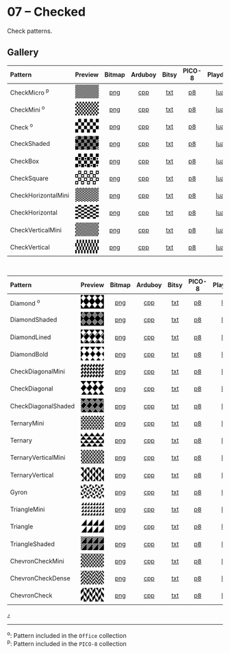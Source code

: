 # 07 – Checked

Check patterns.

## Gallery

| Pattern | Preview | Bitmap | Arduboy | Bitsy | PICO-8 | Playdate | Thumby |
| :------ | :-----: | :----: | :-----: | :---: | :----: | :------: | :----: |
| CheckMicro <sup>p</sup>| <img width="64" height="32" src="../docs/art/CheckMicro.png" alt=""> | [png](png/CheckMicro.png) | [cpp](Checked.h#L12-L24) | [txt](Checked.bitsy.txt#L5-L14) | [p𝟪](checked.p8.lua#L7-L20) | [lua](Checked.playdate.lua#L5-L17) | [py](Checked.thumby.py#L5-L16) |
| CheckMini <sup>o</sup>| <img width="64" height="32" src="../docs/art/CheckMini.png" alt=""> | [png](png/CheckMini.png) | [cpp](Checked.h#L26-L38) | [txt](Checked.bitsy.txt#L16-L25) | [p𝟪](checked.p8.lua#L22-L35) | [lua](Checked.playdate.lua#L19-L31) | [py](Checked.thumby.py#L18-L29) |
| Check <sup>o</sup>| <img width="64" height="32" src="../docs/art/Check.png" alt=""> | [png](png/Check.png) | [cpp](Checked.h#L40-L51) | [txt](Checked.bitsy.txt#L27-L36) | [p𝟪](checked.p8.lua#L37-L49) | [lua](Checked.playdate.lua#L33-L45) | [py](Checked.thumby.py#L31-L42) |
| CheckShaded | <img width="64" height="32" src="../docs/art/CheckShaded.png" alt=""> | [png](png/CheckShaded.png) | [cpp](Checked.h#L53-L64) | [txt](Checked.bitsy.txt#L38-L47) | [p𝟪](checked.p8.lua#L51-L63) | [lua](Checked.playdate.lua#L47-L59) | [py](Checked.thumby.py#L44-L55) |
| CheckBox | <img width="64" height="32" src="../docs/art/CheckBox.png" alt=""> | [png](png/CheckBox.png) | [cpp](Checked.h#L66-L77) | [txt](Checked.bitsy.txt#L49-L58) | [p𝟪](checked.p8.lua#L65-L77) | [lua](Checked.playdate.lua#L61-L73) | [py](Checked.thumby.py#L57-L68) |
| CheckSquare | <img width="64" height="32" src="../docs/art/CheckSquare.png" alt=""> | [png](png/CheckSquare.png) | [cpp](Checked.h#L79-L90) | [txt](Checked.bitsy.txt#L60-L69) | [p𝟪](checked.p8.lua#L79-L91) | [lua](Checked.playdate.lua#L75-L87) | [py](Checked.thumby.py#L70-L81) |
| CheckHorizontalMini | <img width="64" height="32" src="../docs/art/CheckHorizontalMini.png" alt=""> | [png](png/CheckHorizontalMini.png) | [cpp](Checked.h#L92-L104) | [txt](Checked.bitsy.txt#L71-L80) | [p𝟪](checked.p8.lua#L93-L106) | [lua](Checked.playdate.lua#L89-L101) | [py](Checked.thumby.py#L83-L94) |
| CheckHorizontal | <img width="64" height="32" src="../docs/art/CheckHorizontal.png" alt=""> | [png](png/CheckHorizontal.png) | [cpp](Checked.h#L106-L117) | [txt](Checked.bitsy.txt#L82-L91) | [p𝟪](checked.p8.lua#L108-L120) | [lua](Checked.playdate.lua#L103-L115) | [py](Checked.thumby.py#L96-L107) |
| CheckVerticalMini | <img width="64" height="32" src="../docs/art/CheckVerticalMini.png" alt=""> | [png](png/CheckVerticalMini.png) | [cpp](Checked.h#L119-L131) | [txt](Checked.bitsy.txt#L93-L102) | [p𝟪](checked.p8.lua#L122-L135) | [lua](Checked.playdate.lua#L117-L129) | [py](Checked.thumby.py#L109-L120) |
| CheckVertical | <img width="64" height="32" src="../docs/art/CheckVertical.png" alt=""> | [png](png/CheckVertical.png) | [cpp](Checked.h#L133-L144) | [txt](Checked.bitsy.txt#L104-L113) | [p𝟪](checked.p8.lua#L137-L149) | [lua](Checked.playdate.lua#L131-L143) | [py](Checked.thumby.py#L122-L133) |

<br>


| Pattern | Preview | Bitmap | Arduboy | Bitsy | PICO-8 | Playdate | Thumby |
| :------ | :-----: | :----: | :-----: | :---: | :----: | :------: | :----: |
| Diamond <sup>o</sup>| <img width="64" height="32" src="../docs/art/Diamond.png" alt=""> | [png](png/Diamond.png) | [cpp](Checked.h#L146-L157) | [txt](Checked.bitsy.txt#L115-L124) | [p𝟪](checked.p8.lua#L151-L163) | [lua](Checked.playdate.lua#L145-L157) | [py](Checked.thumby.py#L135-L146) |
| DiamondShaded | <img width="64" height="32" src="../docs/art/DiamondShaded.png" alt=""> | [png](png/DiamondShaded.png) | [cpp](Checked.h#L159-L170) | [txt](Checked.bitsy.txt#L126-L135) | [p𝟪](checked.p8.lua#L165-L177) | [lua](Checked.playdate.lua#L159-L171) | [py](Checked.thumby.py#L148-L159) |
| DiamondLined | <img width="64" height="32" src="../docs/art/DiamondLined.png" alt=""> | [png](png/DiamondLined.png) | [cpp](Checked.h#L172-L183) | [txt](Checked.bitsy.txt#L137-L146) | [p𝟪](checked.p8.lua#L179-L191) | [lua](Checked.playdate.lua#L173-L185) | [py](Checked.thumby.py#L161-L172) |
| DiamondBold | <img width="64" height="32" src="../docs/art/DiamondBold.png" alt=""> | [png](png/DiamondBold.png) | [cpp](Checked.h#L185-L196) | [txt](Checked.bitsy.txt#L148-L157) | [p𝟪](checked.p8.lua#L193-L205) | [lua](Checked.playdate.lua#L187-L199) | [py](Checked.thumby.py#L174-L185) |
| CheckDiagonalMini | <img width="64" height="32" src="../docs/art/CheckDiagonalMini.png" alt=""> | [png](png/CheckDiagonalMini.png) | [cpp](Checked.h#L198-L210) | [txt](Checked.bitsy.txt#L159-L168) | [p𝟪](checked.p8.lua#L207-L220) | [lua](Checked.playdate.lua#L201-L213) | [py](Checked.thumby.py#L187-L198) |
| CheckDiagonal | <img width="64" height="32" src="../docs/art/CheckDiagonal.png" alt=""> | [png](png/CheckDiagonal.png) | [cpp](Checked.h#L212-L223) | [txt](Checked.bitsy.txt#L170-L179) | [p𝟪](checked.p8.lua#L222-L234) | [lua](Checked.playdate.lua#L215-L227) | [py](Checked.thumby.py#L200-L211) |
| CheckDiagonalShaded | <img width="64" height="32" src="../docs/art/CheckDiagonalShaded.png" alt=""> | [png](png/CheckDiagonalShaded.png) | [cpp](Checked.h#L225-L236) | [txt](Checked.bitsy.txt#L181-L190) | [p𝟪](checked.p8.lua#L236-L248) | [lua](Checked.playdate.lua#L229-L241) | [py](Checked.thumby.py#L213-L224) |
| TernaryMini | <img width="64" height="32" src="../docs/art/TernaryMini.png" alt=""> | [png](png/TernaryMini.png) | [cpp](Checked.h#L238-L250) | [txt](Checked.bitsy.txt#L192-L201) | [p𝟪](checked.p8.lua#L250-L263) | [lua](Checked.playdate.lua#L243-L255) | [py](Checked.thumby.py#L226-L237) |
| Ternary | <img width="64" height="32" src="../docs/art/Ternary.png" alt=""> | [png](png/Ternary.png) | [cpp](Checked.h#L252-L263) | [txt](Checked.bitsy.txt#L203-L212) | [p𝟪](checked.p8.lua#L265-L277) | [lua](Checked.playdate.lua#L257-L269) | [py](Checked.thumby.py#L239-L250) |
| TernaryVerticalMini | <img width="64" height="32" src="../docs/art/TernaryVerticalMini.png" alt=""> | [png](png/TernaryVerticalMini.png) | [cpp](Checked.h#L265-L277) | [txt](Checked.bitsy.txt#L214-L223) | [p𝟪](checked.p8.lua#L279-L292) | [lua](Checked.playdate.lua#L271-L283) | [py](Checked.thumby.py#L252-L263) |
| TernaryVertical | <img width="64" height="32" src="../docs/art/TernaryVertical.png" alt=""> | [png](png/TernaryVertical.png) | [cpp](Checked.h#L279-L290) | [txt](Checked.bitsy.txt#L225-L234) | [p𝟪](checked.p8.lua#L294-L306) | [lua](Checked.playdate.lua#L285-L297) | [py](Checked.thumby.py#L265-L276) |
| Gyron | <img width="64" height="32" src="../docs/art/Gyron.png" alt=""> | [png](png/Gyron.png) | [cpp](Checked.h#L292-L303) | [txt](Checked.bitsy.txt#L236-L245) | [p𝟪](checked.p8.lua#L308-L320) | [lua](Checked.playdate.lua#L299-L311) | [py](Checked.thumby.py#L278-L289) |
| TriangleMini | <img width="64" height="32" src="../docs/art/TriangleMini.png" alt=""> | [png](png/TriangleMini.png) | [cpp](Checked.h#L305-L317) | [txt](Checked.bitsy.txt#L247-L256) | [p𝟪](checked.p8.lua#L322-L335) | [lua](Checked.playdate.lua#L313-L325) | [py](Checked.thumby.py#L291-L302) |
| Triangle | <img width="64" height="32" src="../docs/art/Triangle.png" alt=""> | [png](png/Triangle.png) | [cpp](Checked.h#L319-L330) | [txt](Checked.bitsy.txt#L258-L267) | [p𝟪](checked.p8.lua#L337-L349) | [lua](Checked.playdate.lua#L327-L339) | [py](Checked.thumby.py#L304-L315) |
| TriangleShaded | <img width="64" height="32" src="../docs/art/TriangleShaded.png" alt=""> | [png](png/TriangleShaded.png) | [cpp](Checked.h#L332-L343) | [txt](Checked.bitsy.txt#L269-L278) | [p𝟪](checked.p8.lua#L351-L363) | [lua](Checked.playdate.lua#L341-L353) | [py](Checked.thumby.py#L317-L328) |
| ChevronCheckMini | <img width="64" height="32" src="../docs/art/ChevronCheckMini.png" alt=""> | [png](png/ChevronCheckMini.png) | [cpp](Checked.h#L345-L357) | [txt](Checked.bitsy.txt#L280-L289) | [p𝟪](checked.p8.lua#L365-L378) | [lua](Checked.playdate.lua#L355-L367) | [py](Checked.thumby.py#L330-L341) |
| ChevronCheckDense | <img width="64" height="32" src="../docs/art/ChevronCheckDense.png" alt=""> | [png](png/ChevronCheckDense.png) | [cpp](Checked.h#L359-L370) | [txt](Checked.bitsy.txt#L291-L300) | [p𝟪](checked.p8.lua#L380-L392) | [lua](Checked.playdate.lua#L369-L381) | [py](Checked.thumby.py#L343-L354) |
| ChevronCheck | <img width="64" height="32" src="../docs/art/ChevronCheck.png" alt=""> | [png](png/ChevronCheck.png) | [cpp](Checked.h#L372-L383) | [txt](Checked.bitsy.txt#L302-L311) | [p𝟪](checked.p8.lua#L394-L406) | [lua](Checked.playdate.lua#L383-L395) | [py](Checked.thumby.py#L356-L367) |


[`⤴`](#gallery)

---

<sup>o</sup>: Pattern included in the `Office` collection  
<sup>p</sup>: Pattern included in the `PICO-8` collection 

<br>
